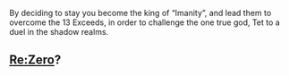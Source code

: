 By deciding to stay you become the king of “Imanity”, and lead them to overcome the 13 Exceeds, in order to challenge the one true god, Tet to a duel in the shadow realms.

## [Re:Zero](../README.md)?